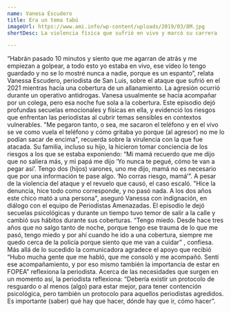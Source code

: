 ```yaml
---
name: Vanesa Escudero
title: Era un tema tabú
imageUrl: https://www.ami.info/wp-content/uploads/2019/03/8M.jpg
shortDesc: La violencia física que sufrió en vivo y marcó su carrera 

---
```


“Habrán pasado 10 minutos y siento que me agarran de atrás y me empiezan a golpear, a todo esto yo estaba en vivo, ese vídeo lo tengo guardado y no se lo mostré nunca a nadie, porque es un espanto”, relata Vanessa Escudero, periodista de San Luis, sobre el ataque que sufrió en el 2021 mientras hacía una cobertura de un allanamiento.
La agresión ocurrió durante un operativo antidrogas. Vanesa usualmente se hacía acompañar por un colega, pero esa noche fue sola a la cobertura. Este episodio dejó profundas secuelas emocionales y físicas en ella, y evidenció los riesgos que enfrentan las periodistas al cubrir temas sensibles en contextos vulnerables.
"Me pegaron tanto, o sea, me sacaron el teléfono y en el vivo se ve como vuela el teléfono y cómo gritaba yo porque (al agresor) no me lo podían sacar de encima", recuerda sobre la virulencia con la que fue atacada.
Su familia, incluso su hijo, la hicieron tomar conciencia de los riesgos a los que se estaba exponiendo: “Mi mamá recuerdo que me dijo que no saliera más, y mi papá me dijo ‘Yo nunca te pegué, cómo te van a pegar así’. Tengo dos (hijos) varones, uno me dijo, mamá no es necesario que por una información te pase algo. ‘No corras riesgo, mamá’”.
A pesar de la violencia del ataque y el revuelo que causó, el caso escaló. "Hice la denuncia, hice todo como corresponde, y no pasó nada. A los dos años este chico mató a una persona", aseguró Vanessa con indignación, en diálogo con el equipo de Periodistas Amenazadas.
El episodio le dejó secuelas psicológicas y durante un tiempo tuvo temor de salir a la calle y cambió sus hábitos durante sus coberturas. “Tengo miedo. Desde hace tres años que no salgo tanto de noche, porque tengo ese trauma de lo que me pasó, tengo miedo y por ahí cuando he ido a una cobertura, siempre me quedo cerca de la policía porque siento que me van a cuidar” , confiesa. 
Más allá de lo sucedido la comunicadora agradece el apoyo que recibió “Hubo mucha gente que me habló, que me consoló y me acompañó. Sentí ese acompañamiento, y por eso mismo también la importancia de estar en FOPEA” reflexiona la periodista. 
Acerca de las necesidades que surgen en un momento así, la periodista reflexiona:  “Debería existir un protocolo de resguardo o al menos (algo) para estar mejor, para tener contención psicológica, pero también un protocolo para aquellos periodistas agredidos. Es importante (saber) qué hay que hacer, dónde hay que ir, cómo hacer”.